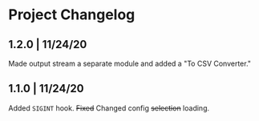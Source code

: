 # Project Changelog

## 1.2.0 | 11/24/20
Made output stream a separate module and added a "To CSV Converter."

## 1.1.0 | 11/24/20

Added `SIGINT` hook. ~~Fixed~~ Changed config ~~selection~~ loading.
